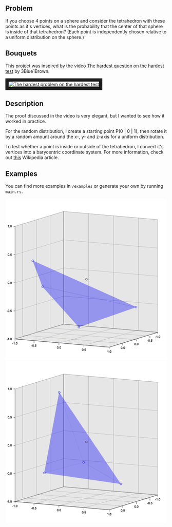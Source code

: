 ## Problem
If you choose 4 points on a sphere and consider the tetrahedron with these points as it's vertices,
what is the probability that the center of that sphere is inside of that tetrahedron?
(Each point is independently chosen relative to a uniform distribution on the sphere.)

## Bouquets
This project was inspired by the video [The hardest question on the hardest test](https://www.youtube.com/watch?v=OkmNXy7er84) by 3Blue1Brown:

<a href="http://www.youtube.com/watch?feature=player_embedded&v=OkmNXy7er84
" target="_blank"><img src="http://img.youtube.com/vi/OkmNXy7er84/0.jpg" 
alt="The hardest problem on the hardest test" width="480" height="360" border="10" /></a>


## Description
The proof discussed in the video is very elegant, but I wanted to see how it worked in practice.

For the random distribution, I create a starting point P(0 | 0 | 1), then rotate it by a random amount around the x-, y- and z-axis for a uniform distribution.

To test whether a point is inside or outside of the tetrahedron, I convert it's vertices into a barycentric coordinate system.
For more information, check out [this](https://en.wikipedia.org/wiki/Barycentric_coordinate_system) Wikipedia article.

## Examples
You can find more examples in `/examples` or generate your own by running `main.rs`.

![alt text](https://github.com/eliavaux/putnam-1992/blob/main/examples/example-1.gif)
![alt text](https://github.com/eliavaux/putnam-1992/blob/main/examples/example-2.gif)
